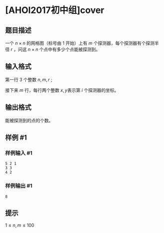 # [AHOI2017初中组]cover

## 题目描述

一个 $n\times n$ 的网格图（标号由 $1$ 开始）上有 $m$ 个探测器，每个探测器有个探测半径 $r$ ，问这 $n\times n$ 个点中有多少个点能被探测到。

## 输入格式

第一行 $3$ 个整数 $n,m,r$ ;

接下来 $m$ 行，每行两个整数 $x,y$表示第 $i$ 个探测器的坐标。

## 输出格式

能被探测到的点的个数。

## 样例 #1

### 样例输入 #1
```
5 2 1
3 3
4 2
```

### 样例输出 #1

```
8
```

## 提示

$1\le n,m\le 100$
